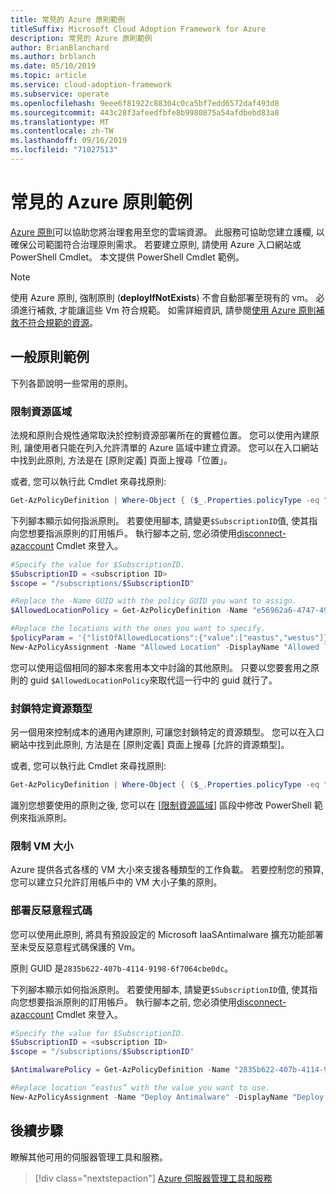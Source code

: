 ```yaml
---
title: 常見的 Azure 原則範例
titleSuffix: Microsoft Cloud Adoption Framework for Azure
description: 常見的 Azure 原則範例
author: BrianBlanchard
ms.author: brblanch
ms.date: 05/10/2019
ms.topic: article
ms.service: cloud-adoption-framework
ms.subservice: operate
ms.openlocfilehash: 9eee6f81922c88304c0ca5bf7edd6572daf493d8
ms.sourcegitcommit: 443c28f3afeedfbfe8b9980875a54afdbebd83a8
ms.translationtype: MT
ms.contentlocale: zh-TW
ms.lasthandoff: 09/16/2019
ms.locfileid: "71027513"
---
```

# <a name="common-azure-policy-examples"></a>常見的 Azure 原則範例

[Azure 原則](https://docs.microsoft.com/azure/governance/policy/overview)可以協助您將治理套用至您的雲端資源。 此服務可協助您建立護欄, 以確保公司範圍符合治理原則需求。 若要建立原則, 請使用 Azure 入口網站或 PowerShell Cmdlet。 本文提供 PowerShell Cmdlet 範例。

> [!NOTE]
> 使用 Azure 原則, 強制原則 (**deployIfNotExists**) 不會自動部署至現有的 vm。 必須進行補救, 才能讓這些 Vm 符合規範。 如需詳細資訊, 請參閱[使用 Azure 原則補救不符合規範的資源](https://docs.microsoft.com/azure/governance/policy/how-to/remediate-resources)。

## <a name="common-policy-examples"></a>一般原則範例

下列各節說明一些常用的原則。

### <a name="restrict-resource-regions"></a>限制資源區域

法規和原則合規性通常取決於控制資源部署所在的實體位置。 您可以使用內建原則, 讓使用者只能在列入允許清單的 Azure 區域中建立資源。 您可以在入口網站中找到此原則, 方法是在 [原則定義] 頁面上搜尋「位置」。

或者, 您可以執行此 Cmdlet 來尋找原則:

```powershell
Get-AzPolicyDefinition | Where-Object { ($_.Properties.policyType -eq "BuiltIn") -and ($_.Properties.displayName -like "*location*") }
```

下列腳本顯示如何指派原則。 若要使用腳本, 請變更`$SubscriptionID`值, 使其指向您想要指派原則的訂用帳戶。 執行腳本之前, 您必須使用[disconnect-azaccount](https://docs.microsoft.com/powershell/module/az.accounts/connect-azaccount?view=azps-2.1.0) Cmdlet 來登入。

```powershell
#Specify the value for $SubscriptionID.
$SubscriptionID = <subscription ID>
$scope = "/subscriptions/$SubscriptionID"

#Replace the -Name GUID with the policy GUID you want to assign.
$AllowedLocationPolicy = Get-AzPolicyDefinition -Name "e56962a6-4747-49cd-b67b-bf8b01975c4c"

#Replace the locations with the ones you want to specify.
$policyParam = '{"listOfAllowedLocations":{"value":["eastus","westus"]}}'
New-AzPolicyAssignment -Name "Allowed Location" -DisplayName "Allowed locations for resource creation" -Scope $scope -PolicyDefinition $AllowedLocationPolicy -Location eastus -PolicyParameter $policyparam
```

您可以使用這個相同的腳本來套用本文中討論的其他原則。 只要以您要套用之原則的 guid `$AllowedLocationPolicy`來取代這一行中的 guid 就行了。

### <a name="block-certain-resource-types"></a>封鎖特定資源類型

另一個用來控制成本的通用內建原則, 可讓您封鎖特定的資源類型。 您可以在入口網站中找到此原則, 方法是在 [原則定義] 頁面上搜尋 [允許的資源類型]。

或者, 您可以執行此 Cmdlet 來尋找原則:

```powershell
Get-AzPolicyDefinition | Where-Object { ($_.Properties.policyType -eq "BuiltIn") -and ($_.Properties.displayName -like "*allowed resource types") }
```

識別您想要使用的原則之後, 您可以在 [[限制資源區域](#restrict-resource-regions)] 區段中修改 PowerShell 範例來指派原則。

### <a name="restrict-vm-size"></a>限制 VM 大小

Azure 提供各式各樣的 VM 大小來支援各種類型的工作負載。 若要控制您的預算, 您可以建立只允許訂用帳戶中的 VM 大小子集的原則。

### <a name="deploy-antimalware"></a>部署反惡意程式碼

您可以使用此原則, 將具有預設設定的 Microsoft IaaSAntimalware 擴充功能部署至未受反惡意程式碼保護的 Vm。

原則 GUID 是`2835b622-407b-4114-9198-6f7064cbe0dc`。

下列腳本顯示如何指派原則。 若要使用腳本, 請變更`$SubscriptionID`值, 使其指向您想要指派原則的訂用帳戶。 執行腳本之前, 您必須使用[disconnect-azaccount](https://docs.microsoft.com/powershell/module/az.accounts/connect-azaccount?view=azps-2.1.0) Cmdlet 來登入。

```powershell
#Specify the value for $SubscriptionID.
$SubscriptionID = <subscription ID>
$scope = "/subscriptions/$SubscriptionID"

$AntimalwarePolicy = Get-AzPolicyDefinition -Name "2835b622-407b-4114-9198-6f7064cbe0dc"

#Replace location “eastus” with the value you want to use.
New-AzPolicyAssignment -Name "Deploy Antimalware" -DisplayName "Deploy default Microsoft IaaSAntimalware extension for Windows Server" -Scope $scope -PolicyDefinition $AntimalwarePolicy -Location eastus –AssignIdentity

```

## <a name="next-steps"></a>後續步驟

瞭解其他可用的伺服器管理工具和服務。

> [!div class="nextstepaction"]
> [Azure 伺服器管理工具和服務](./tools-services.md)
